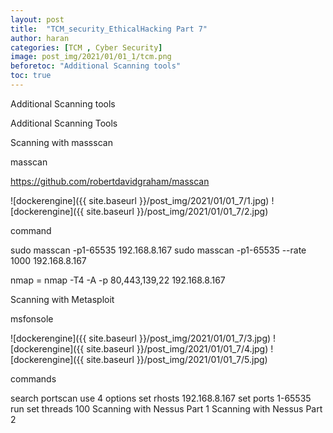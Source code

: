 ```yaml
---
layout: post
title:  "TCM_security_EthicalHacking Part 7"
author: haran
categories: [TCM , Cyber Security]
image: post_img/2021/01/01_1/tcm.png
beforetoc: "Additional Scanning tools"
toc: true
---
```


Additional Scanning tools

Additional Scanning Tools





Scanning with massscan

masscan

https://github.com/robertdavidgraham/masscan

![dockerengine]({{ site.baseurl }}/post_img/2021/01/01_7/1.jpg)
![dockerengine]({{ site.baseurl }}/post_img/2021/01/01_7/2.jpg)

command

sudo masscan -p1-65535 192.168.8.167 
sudo masscan -p1-65535 --rate 1000 192.168.8.167

nmap = nmap -T4 -A -p 80,443,139,22 192.168.8.167



Scanning with Metasploit

msfonsole

![dockerengine]({{ site.baseurl }}/post_img/2021/01/01_7/3.jpg)
![dockerengine]({{ site.baseurl }}/post_img/2021/01/01_7/4.jpg)
![dockerengine]({{ site.baseurl }}/post_img/2021/01/01_7/5.jpg)

commands

search portscan
use 4
options
set rhosts 192.168.8.167
set ports 1-65535
run
set threads 100
Scanning with Nessus Part 1
Scanning with Nessus Part 2

